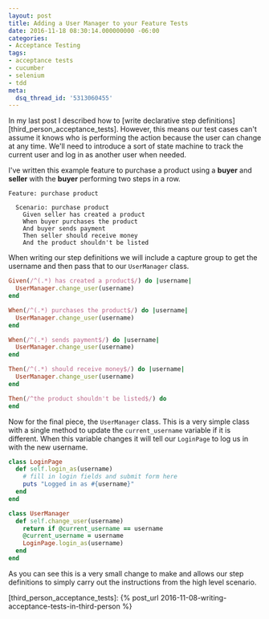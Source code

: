 ```yaml
---
layout: post
title: Adding a User Manager to your Feature Tests
date: 2016-11-18 08:30:14.000000000 -06:00
categories:
- Acceptance Testing
tags:
- acceptance tests
- cucumber
- selenium
- tdd
meta:
  dsq_thread_id: '5313060455'
---
```


In my last post I described how to [write declarative step definitions][third_person_acceptance_tests].
However, this means our test cases can't assume it knows who is performing the
action because the user can change at any time. We'll need to introduce a sort
of state machine to track the current user and log in as another user when
needed.

I've written this example feature to purchase a product using a **buyer** and
**seller** with the **buyer** performing two steps in a row.

```gherkin
Feature: purchase product

  Scenario: purchase product
    Given seller has created a product
    When buyer purchases the product
    And buyer sends payment
    Then seller should receive money
    And the product shouldn't be listed
```

When writing our step definitions we will include a capture group to get the
username and then pass that to our `UserManager` class.

```ruby
Given(/^(.*) has created a product$/) do |username|
  UserManager.change_user(username)
end

When(/^(.*) purchases the product$/) do |username|
  UserManager.change_user(username)
end

When(/^(.*) sends payment$/) do |username|
  UserManager.change_user(username)
end

Then(/^(.*) should receive money$/) do |username|
  UserManager.change_user(username)
end

Then(/^the product shouldn't be listed$/) do
end
```

Now for the final piece, the `UserManager` class. This is a very simple class
with a single method to update the `current_username` variable if it is
different. When this variable changes it will tell our `LoginPage` to log us in
with the new username.

```ruby
class LoginPage
  def self.login_as(username)
    # fill in login fields and submit form here
    puts "Logged in as #{username}"
  end
end

class UserManager
  def self.change_user(username)
    return if @current_username == username
    @current_username = username
    LoginPage.login_as(username)
  end
end
```

As you can see this is a very small change to make and allows our step
definitions to simply carry out the instructions from the high level scenario.

[third_person_acceptance_tests]: {% post_url 2016-11-08-writing-acceptance-tests-in-third-person %}
